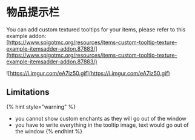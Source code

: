 # 物品提示栏

You can add custom textured tooltips for your items, please refer to this example addon:  
[https://www.spigotmc.org/resources/items-custom-tooltip-texture-example-itemsadder-addon.87883/](https://www.spigotmc.org/resources/items-custom-tooltip-texture-example-itemsadder-addon.87883/)

![https://i.imgur.com/eA7iz50.gif](https://i.imgur.com/eA7iz50.gif)

## Limitations

{% hint style="warning" %}
* you cannot show custom enchants as they will go out of the window
* you have to write everything in the tooltip image, text would go out of the window
{% endhint %}

